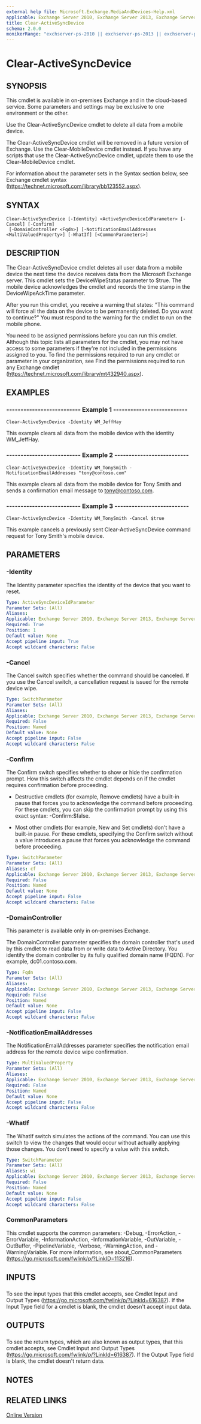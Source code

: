 ```yaml
---
external help file: Microsoft.Exchange.MediaAndDevices-Help.xml
applicable: Exchange Server 2010, Exchange Server 2013, Exchange Server 2016, Exchange Online
title: Clear-ActiveSyncDevice
schema: 2.0.0
monikerRange: "exchserver-ps-2010 || exchserver-ps-2013 || exchserver-ps-2016 || exchonline-ps"
---
```


# Clear-ActiveSyncDevice

## SYNOPSIS
This cmdlet is available in on-premises Exchange and in the cloud-based service. Some parameters and settings may be exclusive to one environment or the other.

Use the Clear-ActiveSyncDevice cmdlet to delete all data from a mobile device.

The Clear-ActiveSyncDevice cmdlet will be removed in a future version of Exchange. Use the Clear-MobileDevice cmdlet instead. If you have any scripts that use the Clear-ActiveSyncDevice cmdlet, update them to use the Clear-MobileDevice cmdlet.

For information about the parameter sets in the Syntax section below, see Exchange cmdlet syntax (https://technet.microsoft.com/library/bb123552.aspx).

## SYNTAX

```
Clear-ActiveSyncDevice [-Identity] <ActiveSyncDeviceIdParameter> [-Cancel] [-Confirm]
 [-DomainController <Fqdn>] [-NotificationEmailAddresses <MultiValuedProperty>] [-WhatIf] [<CommonParameters>]
```

## DESCRIPTION
The Clear-ActiveSyncDevice cmdlet deletes all user data from a mobile device the next time the device receives data from the Microsoft Exchange server. This cmdlet sets the DeviceWipeStatus parameter to $true. The mobile device acknowledges the cmdlet and records the time stamp in the DeviceWipeAckTime parameter.

After you run this cmdlet, you receive a warning that states: "This command will force all the data on the device to be permanently deleted. Do you want to continue?" You must respond to the warning for the cmdlet to run on the mobile phone.

You need to be assigned permissions before you can run this cmdlet. Although this topic lists all parameters for the cmdlet, you may not have access to some parameters if they're not included in the permissions assigned to you. To find the permissions required to run any cmdlet or parameter in your organization, see Find the permissions required to run any Exchange cmdlet (https://technet.microsoft.com/library/mt432940.aspx).

## EXAMPLES

### -------------------------- Example 1 --------------------------
```
Clear-ActiveSyncDevice -Identity WM_JeffHay
```

This example clears all data from the mobile device with the identity WM_JeffHay.

### -------------------------- Example 2 --------------------------
```
Clear-ActiveSyncDevice -Identity WM_TonySmith -NotificationEmailAddresses "tony@contoso.com"
```

This example clears all data from the mobile device for Tony Smith and sends a confirmation email message to tony@contoso.com.

### -------------------------- Example 3 --------------------------
```
Clear-ActiveSyncDevice -Identity WM_TonySmith -Cancel $true
```

This example cancels a previously sent Clear-ActiveSyncDevice command request for Tony Smith's mobile device.

## PARAMETERS

### -Identity
The Identity parameter specifies the identity of the device that you want to reset.

```yaml
Type: ActiveSyncDeviceIdParameter
Parameter Sets: (All)
Aliases:
Applicable: Exchange Server 2010, Exchange Server 2013, Exchange Server 2016, Exchange Online
Required: True
Position: 1
Default value: None
Accept pipeline input: True
Accept wildcard characters: False
```

### -Cancel
The Cancel switch specifies whether the command should be canceled. If you use the Cancel switch, a cancellation request is issued for the remote device wipe.

```yaml
Type: SwitchParameter
Parameter Sets: (All)
Aliases:
Applicable: Exchange Server 2010, Exchange Server 2013, Exchange Server 2016, Exchange Online
Required: False
Position: Named
Default value: None
Accept pipeline input: False
Accept wildcard characters: False
```

### -Confirm
The Confirm switch specifies whether to show or hide the confirmation prompt. How this switch affects the cmdlet depends on if the cmdlet requires confirmation before proceeding.

- Destructive cmdlets (for example, Remove cmdlets) have a built-in pause that forces you to acknowledge the command before proceeding. For these cmdlets, you can skip the confirmation prompt by using this exact syntax: -Confirm:$false.

- Most other cmdlets (for example, New and Set cmdlets) don't have a built-in pause. For these cmdlets, specifying the Confirm switch without a value introduces a pause that forces you acknowledge the command before proceeding.

```yaml
Type: SwitchParameter
Parameter Sets: (All)
Aliases: cf
Applicable: Exchange Server 2010, Exchange Server 2013, Exchange Server 2016, Exchange Online
Required: False
Position: Named
Default value: None
Accept pipeline input: False
Accept wildcard characters: False
```

### -DomainController
This parameter is available only in on-premises Exchange.

The DomainController parameter specifies the domain controller that's used by this cmdlet to read data from or write data to Active Directory. You identify the domain controller by its fully qualified domain name (FQDN). For example, dc01.contoso.com.

```yaml
Type: Fqdn
Parameter Sets: (All)
Aliases:
Applicable: Exchange Server 2010, Exchange Server 2013, Exchange Server 2016
Required: False
Position: Named
Default value: None
Accept pipeline input: False
Accept wildcard characters: False
```

### -NotificationEmailAddresses
The NotificationEmailAddresses parameter specifies the notification email address for the remote device wipe confirmation.

```yaml
Type: MultiValuedProperty
Parameter Sets: (All)
Aliases:
Applicable: Exchange Server 2010, Exchange Server 2013, Exchange Server 2016, Exchange Online
Required: False
Position: Named
Default value: None
Accept pipeline input: False
Accept wildcard characters: False
```

### -WhatIf
The WhatIf switch simulates the actions of the command. You can use this switch to view the changes that would occur without actually applying those changes. You don't need to specify a value with this switch.

```yaml
Type: SwitchParameter
Parameter Sets: (All)
Aliases: wi
Applicable: Exchange Server 2010, Exchange Server 2013, Exchange Server 2016, Exchange Online
Required: False
Position: Named
Default value: None
Accept pipeline input: False
Accept wildcard characters: False
```

### CommonParameters
This cmdlet supports the common parameters: -Debug, -ErrorAction, -ErrorVariable, -InformationAction, -InformationVariable, -OutVariable, -OutBuffer, -PipelineVariable, -Verbose, -WarningAction, and -WarningVariable. For more information, see about_CommonParameters (https://go.microsoft.com/fwlink/p/?LinkID=113216).

## INPUTS

###  
To see the input types that this cmdlet accepts, see Cmdlet Input and Output Types (https://go.microsoft.com/fwlink/p/?LinkId=616387). If the Input Type field for a cmdlet is blank, the cmdlet doesn't accept input data.

## OUTPUTS

###  
To see the return types, which are also known as output types, that this cmdlet accepts, see Cmdlet Input and Output Types (https://go.microsoft.com/fwlink/p/?LinkId=616387). If the Output Type field is blank, the cmdlet doesn't return data.

## NOTES

## RELATED LINKS

[Online Version](https://technet.microsoft.com/library/016768f2-98b3-4f71-b15a-830285a6feac.aspx)

